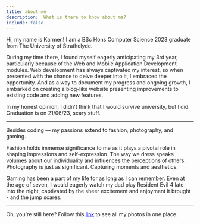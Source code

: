 ```yaml
---
title: about me
description:  What is there to know about me?
include: false
---
```


Hi, my name is Karmen! 
I am a BSc Hons Computer Science 2023 graduate from The University of Strathclyde.

During my time there, I found myself eagerly anticipating my 3rd year, 
particularly because of the Web and Mobile Application Development modules. 
Web development has always captivated my interest, so when presented with the chance 
to delve deeper into it, I embraced the opportunity. 
And as a way to document my progress and ongoing growth, I embarked on creating a blog-like website
presenting improvements to existing code and adding new features.

In my honest opinion, I didn't think that I would survive university, but I did. <br>
Graduation is on 21/06/23, scary stuff.

---

Besides coding &#8212; my passions extend to fashion, photography, and gaming.

Fashion holds immense significance to me as it plays a pivotal role in shaping 
impressions and self-expression. The way we dress speaks volumes about our individuality 
and influences the perceptions of others. Photography is just as significant. 
Capturing moments and aesthetics. 

Gaming has been a part of my life for as long as I can remember. Even at the age of seven, 
I would eagerly watch my dad play Resident Evil 4 late into the night, captivated by the 
sheer excitement and enjoyment it brought - and the jump scares.

---




Oh, you're still here? Follow this <a href="album.html" class="aedit" style="color: blue">link</a> to see all my photos in one place.
